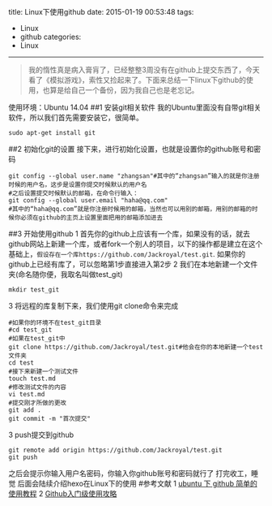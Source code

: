title: Linux下使用github
date: 2015-01-19 00:53:48
tags:
- Linux
- github
categories:
- Linux
---
>我的惰性真是病入膏肓了，已经整整3周没有在github上提交东西了，今天看了《模拟游戏》，索性又捡起来了。下面来总结一下linux下github的使用，也算是给自己一个备份，因为我自己也是老忘记。

使用环境：Ubuntu 14.04
##1 安装git相关软件
我的Ubuntu里面没有自带git相关软件，所以我们首先需要安装它，很简单。
```
sudo apt-get install git 
```
##2 初始化git的设置
接下来，进行初始化设置，也就是设置你的github账号和密码
```
git config --global user.name "zhangsan"#其中的“zhangsan”输入的就是你注册时候的用户名，这步是设置你提交时候默认的用户名
#之后设置提交时候默认的邮箱，在命令行输入：
git config --global user.email "haha@qq.com"
#其中的“haha@qq.com”就是你注册时候用的邮箱，当然也可以用别的邮箱，用别的邮箱的时候你必须在github的主页上设置里面把用的邮箱添加进去
```
##3 开始使用github
1 首先你的github上应该有一个库，如果没有的话，就去github网站上新建一个库，或者fork一个别人的项目，以下的操作都是建立在这个基础上，`假设存在一个库https://github.com/Jackroyal/test.git`.
如果你的github上已经有库了，可以忽略第1步直接进入第2步
2 我们在本地新建一个文件夹(命名随你便，我取名叫做test_git)
```
mkdir test_git
```
3 将远程的库复制下来，我们使用git clone命令来完成
```
#如果你的环境不在test_git目录
#cd test_git
#如果在test_git中
git clone https://github.com/Jackroyal/test.git#他会在你的本地新建一个test文件夹
cd test
#接下来新建一个测试文件
touch test.md
#修改测试文件的内容
vi test.md
#提交刚才所做的更改
git add .
git commit -m "首次提交"
```
3 push提交到github
```
git remote add origin https://github.com/Jackroyal/test.git
git push
```
之后会提示你输入用户名密码，你输入你github账号和密码就行了
打完收工，睡觉
后面会陆续介绍hexo在Linux下的使用
#参考文献
1 [ubuntu 下 github 简单的使用教程](http://blog.chinaunix.net/uid-29040159-id-3799719.html)
2 [Github入门级使用攻略](http://blog.csdn.net/pony_maggie/article/details/23207847)
